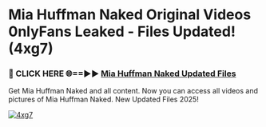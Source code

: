 # Mia Huffman Naked Original Videos 0nlyFans Leaked - Files Updated! (4xg7)

<h3>🔴 CLICK HERE 🌐==►► <a href="https://tinyurl.com/up5wt9bj" rel="nofollow">Mia Huffman Naked Updated Files</a></h3>

Get Mia Huffman Naked and all content. Now you can access all videos and pictures of Mia Huffman Naked. New Updated Files 2025!

[![4xg7](https://i.imgur.com/ABiUzMV.gif)](https://tinyurl.com/up5wt9bj)
